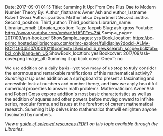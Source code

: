 Date: 2017-09-01 01:15
Title: Summing It Up: From One Plus One to Modern Number Theory
By:
Author_firstname: Avner Ash and
Author_lastname: Robert Gross
Author_position: Mathematics Department 
Second_author:
Second_position:
Third_author:
Third_position:
Librarian_name:
Librarian_email:
Librarian_position:
Tags: facpub
Slug: ash-gross 
Youtube: https://www.youtube.com/embed/rHf3FEm-ZtA
Sample_pages: 2017/09/ash-book.pdf
ShowSample_pages: yes
Book_location: https://bc-primo.hosted.exlibrisgroup.com/primo-explore/fulldisplay?docid=ALMA-BC21460451070001021&context=L&vid=bclib_new&search_scope=bcl&tab=bcl_only&lang=en_US
ShowBook_location: yes
Bookcover: 2017/09/ash-cover.png
Image_alt: Summing it up book cover
Oneoff: no

We use addition on a daily basis--yet how many of us stop to truly consider the enormous and remarkable ramifications of this mathematical activity? <em>Summing It Up</em> uses addition as a springboard to present a fascinating and accessible look at numbers and number theory, and how we apply beautiful numerical properties to answer math problems. Mathematicians Avner Ash and Robert Gross explore addition's most basic characteristics as well as the addition of squares and other powers before moving onward to infinite series, modular forms, and issues at the forefront of current mathematical research. Summing It Up delves into mathematics that will enlighten anyone fascinated by numbers.

<em>View a <a href="http://library.bc.edu/theme/img/facpub/2017/09/ash_guide.pdf">guide of selected resources (PDF)</a> on this topic available through the Libraries. </em>